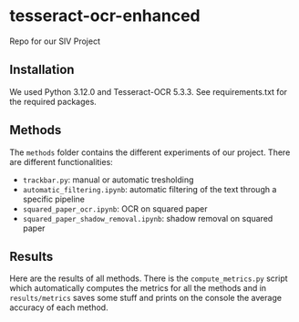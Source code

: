 # tesseract-ocr-enhanced
Repo for our SIV Project

## Installation
We used Python 3.12.0 and Tesseract-OCR 5.3.3. See requirements.txt for the required packages.

## Methods
The `methods` folder contains the different experiments of our project.
There are different functionalities:
- `trackbar.py`: manual or automatic tresholding
- `automatic_filtering.ipynb`: automatic filtering of the text through a specific pipeline
- `squared_paper_ocr.ipynb`: OCR on squared paper
- `squared_paper_shadow_removal.ipynb`: shadow removal on squared paper

## Results
Here are the results of all methods.
There is the `compute_metrics.py` script which automatically computes the metrics for all the methods and in `results/metrics` saves some stuff and prints on the console the average accuracy of each method.
